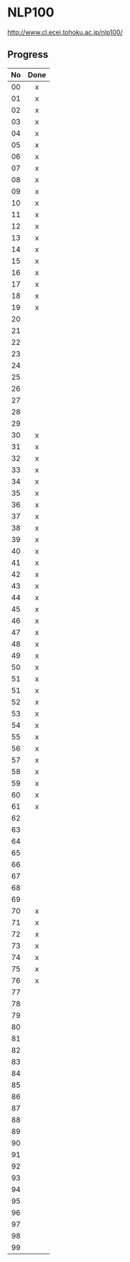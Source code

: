 # NLP100

http://www.cl.ecei.tohoku.ac.jp/nlp100/

## Progress

|No|Done|
|:-:|:-:|
|00|x|
|01|x|
|02|x|
|03|x|
|04|x|
|05|x|
|06|x|
|07|x|
|08|x|
|09|x|
|10|x|
|11|x|
|12|x|
|13|x|
|14|x|
|15|x|
|16|x|
|17|x|
|18|x|
|19|x|
|20||
|21||
|22||
|23||
|24||
|25||
|26||
|27||
|28||
|29||
|30|x|
|31|x|
|32|x|
|33|x|
|34|x|
|35|x|
|36|x|
|37|x|
|38|x|
|39|x|
|40|x|
|41|x|
|42|x|
|43|x|
|44|x|
|45|x|
|46|x|
|47|x|
|48|x|
|49|x|
|50|x|
|51|x|
|51|x|
|52|x|
|53|x|
|54|x|
|55|x|
|56|x|
|57|x|
|58|x|
|59|x|
|60|x|
|61|x|
|62||
|63||
|64||
|65||
|66||
|67||
|68||
|69||
|70|x|
|71|x|
|72|x|
|73|x|
|74|x|
|75|x|
|76|x|
|77||
|78||
|79||
|80||
|81||
|82||
|83||
|84||
|85||
|86||
|87||
|88||
|89||
|90||
|91||
|92||
|93||
|94||
|95||
|96||
|97||
|98||
|99||
